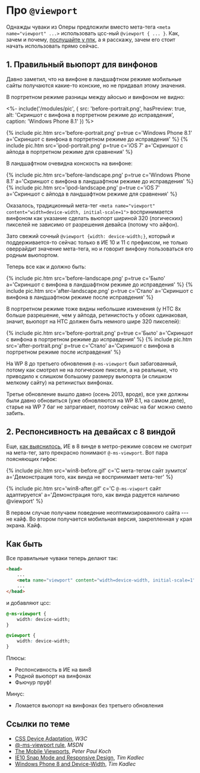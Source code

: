# Про `@viewport`

Однажды чуваки из Оперы предложили вместо мета-тега `<meta name="viewport" ...>` использовать цсс-ный `@viewport { ... }`. Как, зачем и почему, [послушайте у ппк](https://vimeo.com/100523275), а я расскажу, зачем его стоит начать использовать прямо сейчас.

## 1. Правильный вьюпорт для винфонов

Давно заметил, что на винфоне в ландшафтном режиме мобильные сайты получаются какие-то конские, но не придавал этому значения.

В портретном режиме разницы между айосью и винфоном не видно:

<%-
    include('/modules/pic', {
        src: 'before-portrait.png',
        hasPreview: true,
        alt: 'Скриншот с винфона в портретном режиме до исправдения',
        caption: 'Windows Phone 8.1'
    })
%>

<div class="gallery">
{% include pic.htm src='before-portrait.png' p=true c='Windows Phone 8.1' a='Скриншот с винфона в портретном режиме до исправдения' %}
{% include pic.htm src='ipod-portrait.png' p=true c='iOS 7' a='Скриншот с айпода в портретном режиме для сравнения' %}
</div>

В ландшафтном очевидна конскость на винфоне:

<div class="gallery">
{% include pic.htm src='before-landscape.png' p=true c='Windows Phone 8.1' a='Скриншот с винфона в ландшафтном режиме до исправдения' %}
{% include pic.htm src='ipod-landscape.png' p=true c='iOS 7' a='Скриншот с айпода в ландшафтном режиме для сравнения' %}
</div>

Оказалось, традиционный мета-тег `<meta name="viewport" content="width=device-width, initial-scale=1">` воспринимается винфоном как указание сделать вьюпорт шириной 320 (логических) пикселей не зависимо от разрешения девайса (потому что айфон).

Зато свежий сочный `@viewport {width: device-width;}`, который и поддерживается-то сейчас только в ИЕ 10 и 11 с префиксом, не только оверрайдит значение мета-тега, но и говорит винфону пользоваться его родным вьюпортом.

Теперь все как и должно быть:

<div class="gallery">
{% include pic.htm src='before-landscape.png' p=true c='Было' a='Скриншот с винфона в ландшафтном режиме до исправдения' %}
{% include pic.htm src='after-landscape.png' p=true c='Стало' a='Скриншот с винфона в ландшафтном режиме после исправдения' %}
</div>

В портретном режиме тоже видны небольшие изменения (у HTC 8x больше разрешение, чем у айпода, ретинистость у обоих одинаковая, значит, вьюпорт на HTC должен быть немного шире 320 пикселей):

<div class="gallery">
{% include pic.htm src='before-portrait.png' p=true c='Было' a='Скриншот с винфона в портретном режиме до исправдения' %}
{% include pic.htm src='after-portrait.png' p=true c='Стало' a='Скриншот с винфона в портретном режиме после исправдения' %}
</div>

На WP 8 до третьего обновления `@-ms-viewport` был забагованный, потому как смотрел не на логические пиксели, а на реальные, что приводило к слишком большому размеру вьюпорта (и слишком мелкому сайту) на ретинистых винфонах.

Третье обновление вышло давно (осень 2013, вроде), все уже должны были давно обновиться (уже обновляются на WP 8.1, на самом деле), старье на WP 7 баг не затрагивает, поэтому сейчас на баг можно смело забить.

## 2. Респонсивность на девайсах с 8 виндой

Еще, [как выяснилось](http://timkadlec.com/2013/01/windows-phone-8-and-device-width/), ИЕ в 8 винде в метро-режиме совсем не смотрит на мета-тег, зато прекрасно понимают `@-ms-viewport`. Вот пара поясняющих гифок:

{% include pic.htm src='win8-before.gif' c='С мета-тегом сайт зумится' a='Демонстрация того, как винда не воспринимает мета-тег' %}

{% include pic.htm src='win8-after.gif' c='С <code>@-ms-viwport</code> сайт адаптируется' a='Демонстрация того, как винда радуется наличию @viewport' %}

В первом случае получаем поведение неоптимизированного сайта --- не кайф. Во втором получается мобильная версия, закрепленная у края экрана. Кайф.

## Как быть

Все правильные чуваки теперь делают так:

```html
<head>
    ...
    <meta name="viewport" content="width=device-width, initial-scale=1">
    ...
</head>
```

и добавляют цсс:

```css
@-ms-viewport {
    width: device-width;
}

@viewport {
    width: device-width;
}
```

Плюсы:

- Респонсивность в ИЕ на вин8
- Родной вьюпорт на винфонах
- Фьючур пруф!

Минус:

- Ломается вьюпорт на винфонах без третьего обновления

## Ссылки по теме

- [CSS Device Adaptation](http://dev.w3.org/csswg/css-device-adapt/), *W3C*
- [@-ms-viewport rule](http://msdn.microsoft.com/en-us/library/ie/hh869615%28v%3Dvs.85%29.aspx), *MSDN*
- [The Mobile Viewports](https://vimeo.com/100523275), *Peter Paul Koch*
- [IE10 Snap Mode and Responsive Design](http://timkadlec.com/2012/10/ie10-snap-mode-and-responsive-design/), *Tim Kadlec*
- [Windows Phone 8 and Device-Width](http://timkadlec.com/2013/01/windows-phone-8-and-device-width/), *Tim Kadlec*
